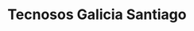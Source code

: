 ---
title: "Tecnosos Galicia Santiago"
url: /santiago-de-compostela/tecnosos-galicia-santiago/
shop: electrónica
---